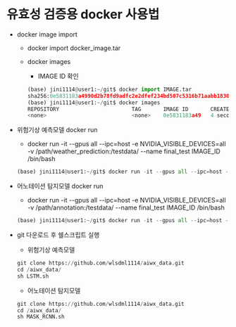 # 유효성 검증용 docker 사용법

- docker image import
    - docker import docker_image.tar
    - docker images
        - IMAGE ID 확인
        
        ```python
        (base) jini1114@user1:~/git$ docker import IMAGE.tar
        sha256:0e5831183a4990d2b78fd9adfc2e2dfef234bd507c5316b71aabb18306e6512b
        (base) jini1114@user1:~/git$ docker images
        REPOSITORY                       TAG       IMAGE ID       CREATED         SIZE
        <none>                           <none>    0e5831183a49   4 seconds ago   8.74GB
        ```
        
- 위험기상 예측모델 docker run
    - docker run -it --gpus all --ipc=host -e NVIDIA_VISIBLE_DEVICES=all -v /path/weather_prediction:/testdata/ --name final_test IMAGE_ID  /bin/bash
    
    ```python
    (base) jini1114@user1:~/git$ docker run -it --gpus all --ipc=host -e NVIDIA_VISIBLE_DEVICES=all -v /mnt/ai-nas02/WORK/jini1114/proof_of_validity/weather_prediction:/testdata/ --name final_test 0e5831183a49  /bin/bash
    ```
- 어노테이션 탐지모델 docker run
    - docker run -it --gpus all --ipc=host -e NVIDIA_VISIBLE_DEVICES=all -v /path/annotation:/testdata/ --name final_test IMAGE_ID  /bin/bash

    ```python
    (base) jini1114@user1:~/git$ docker run -it --gpus all --ipc=host -e NVIDIA_VISIBLE_DEVICES=all -v /mnt/ai-nas02/WORK/jini1114/proof_of_validity/weather_prediction:/testdata/ --name final_test 0e5831183a49  /bin/bash
    ```

- git 다운로드 후 쉘스크립트 실행
    - 위험기상 예측모델
    
    ```python
    git clone https://github.com/wlsdml1114/aiwx_data.git
    cd /aiwx_data/
    sh LSTM.sh
    ```
    
    - 어노테이션 탐지모델
    
    ```python
    git clone https://github.com/wlsdml1114/aiwx_data.git
    cd /aiwx_data/
    sh MASK_RCNN.sh
    ```
